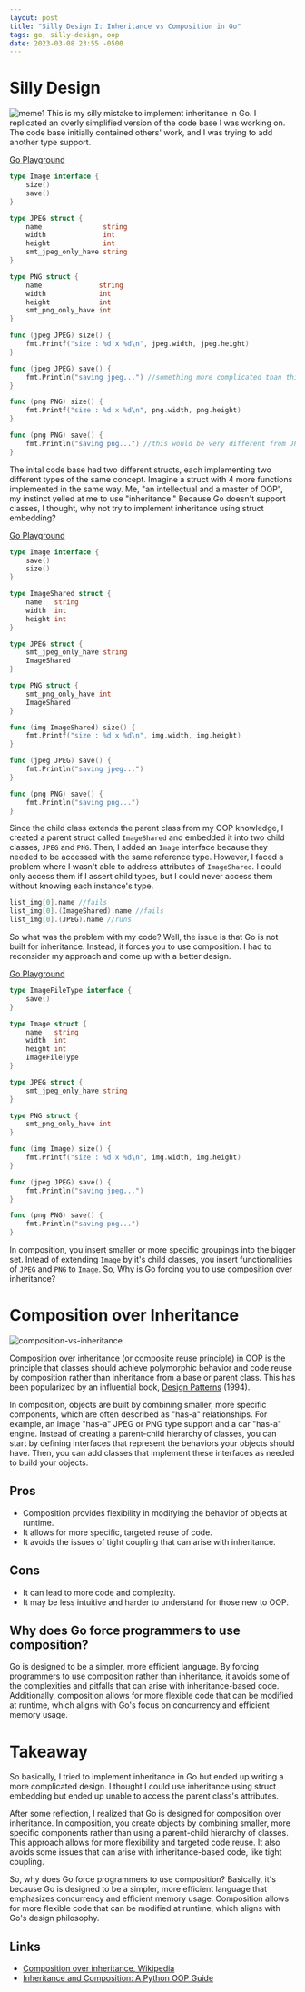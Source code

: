 ```yaml
---
layout: post
title: "Silly Design I: Inheritance vs Composition in Go"
tags: go, silly-design, oop
date: 2023-03-08 23:55 -0500
---
```


# Silly Design
![meme1](https://i.imgur.com/T1XQUEI.png)
This is my silly mistake to implement inheritance in Go.
I replicated an overly simplified version of the code base I was working on. The code base initially contained others' work, and I was trying to add another type support.

[Go Playground](https://go.dev/play/p/qc75sox_qTu)
```go
type Image interface {
	size()
	save()
}

type JPEG struct {
	name               string
	width              int
	height             int
	smt_jpeg_only_have string
}

type PNG struct {
	name              string
	width             int
	height            int
	smt_png_only_have int
}

func (jpeg JPEG) size() {
	fmt.Printf("size : %d x %d\n", jpeg.width, jpeg.height)
}

func (jpeg JPEG) save() {
	fmt.Println("saving jpeg...") //something more complicated than this obviously
}

func (png PNG) size() {
	fmt.Printf("size : %d x %d\n", png.width, png.height)
}

func (png PNG) save() {
	fmt.Println("saving png...") //this would be very different from JPEG.save()
}
```

The inital code base had two different structs, each implementing two different types of the same concept. Imagine a struct with 4 more functions implemented in the same way. Me, "an intellectual and a master of OOP", my instinct yelled at me to use "inheritance." Because Go doesn't support classes, I thought, why not try to implement inheritance using struct embedding?

[Go Playground](https://go.dev/play/p/cuQJNRsMpFq)
```go
type Image interface {
	save()
	size()
}

type ImageShared struct {
	name   string
	width  int
	height int
}

type JPEG struct {
	smt_jpeg_only_have string
	ImageShared
}

type PNG struct {
	smt_png_only_have int
	ImageShared
}

func (img ImageShared) size() {
	fmt.Printf("size : %d x %d\n", img.width, img.height)
}

func (jpeg JPEG) save() {
	fmt.Println("saving jpeg...")
}

func (png PNG) save() {
	fmt.Println("saving png...")
}
```

Since the child class extends the parent class from my OOP knowledge, I created a parent struct called `ImageShared` and embedded it into two child classes, `JPEG` and `PNG`. Then, I added an `Image` interface because they needed to be accessed with the same reference type. However, I faced a problem where I wasn't able to address attributes of `ImageShared`. I could only access them if I assert child types, but I could never access them without knowing each instance's type.

```go
list_img[0].name //fails
list_img[0].(ImageShared).name //fails
list_img[0].(JPEG).name //runs
```

So what was the problem with my code? Well, the issue is that Go is not built for inheritance. Instead, it forces you to use composition. I had to reconsider my approach and come up with a better design.

[Go Playground](https://go.dev/play/p/EZ_IZ13qIp_J)
```go
type ImageFileType interface {
	save()
}

type Image struct {
	name   string
	width  int
	height int
	ImageFileType
}

type JPEG struct {
	smt_jpeg_only_have string
}

type PNG struct {
	smt_png_only_have int
}

func (img Image) size() {
	fmt.Printf("size : %d x %d\n", img.width, img.height)
}

func (jpeg JPEG) save() {
	fmt.Println("saving jpeg...")
}

func (png PNG) save() {
	fmt.Println("saving png...")
}
```

In composition, you insert smaller or more specific groupings into the bigger set. Intead of extending `Image` by it's child classes, you insert functionalities of `JPEG` and `PNG` to `Image`. So, Why is Go forcing you to use composition over inheritance?

# Composition over Inheritance
![composition-vs-inheritance](https://i.imgur.com/B0xMXGM.png)

Composition over inheritance (or composite reuse principle) in OOP is the principle that classes should achieve polymorphic behavior and code reuse by composition rather than inheritance from a base or parent class. This has been popularized by an influential book, [Design Patterns](https://en.wikipedia.org/wiki/Design_Patterns) (1994).

In composition, objects are built by combining smaller, more specific components, which are often described as "has-a" relationships. For example, an image "has-a" JPEG or PNG type support and a car "has-a" engine. Instead of creating a parent-child hierarchy of classes, you can start by defining interfaces that represent the behaviors your objects should have. Then, you can add classes that implement these interfaces as needed to build your objects.

## Pros

* Composition provides flexibility in modifying the behavior of objects at runtime.
* It allows for more specific, targeted reuse of code.
* It avoids the issues of tight coupling that can arise with inheritance.

## Cons

* It can lead to more code and complexity.
* It may be less intuitive and harder to understand for those new to OOP.

## Why does Go force programmers to use composition?

Go is designed to be a simpler, more efficient language. By forcing programmers to use composition rather than inheritance, it avoids some of the complexities and pitfalls that can arise with inheritance-based code. Additionally, composition allows for more flexible code that can be modified at runtime, which aligns with Go's focus on concurrency and efficient memory usage.

# Takeaway

So basically, I tried to implement inheritance in Go but ended up writing a more complicated design. I thought I could use inheritance using struct embedding but ended up unable to access the parent class's attributes.

After some reflection, I realized that Go is designed for composition over inheritance. In composition, you create objects by combining smaller, more specific components rather than using a parent-child hierarchy of classes. This approach allows for more flexibility and targeted code reuse. It also avoids some issues that can arise with inheritance-based code, like tight coupling.

So, why does Go force programmers to use composition? Basically, it's because Go is designed to be a simpler, more efficient language that emphasizes concurrency and efficient memory usage. Composition allows for more flexible code that can be modified at runtime, which aligns with Go's design philosophy.

## Links
* [Composition over inheritance, Wikipedia](https://en.wikipedia.org/wiki/Composition_over_inheritance)
* [Inheritance and Composition: A Python OOP Guide](https://realpython.com/inheritance-composition-python/)




